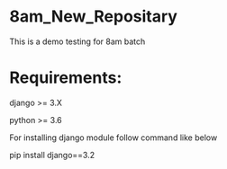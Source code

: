 # 8am_New_Repositary
This is a demo testing for 8am batch

Requirements:
===========

django >= 3.X

python >= 3.6

For installing django module follow command like below

pip  install  django==3.2


